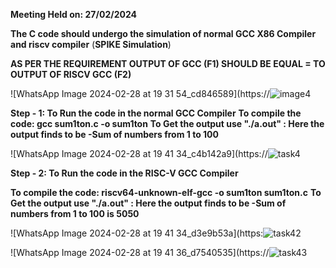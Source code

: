 **Meeting Held on: 27/02/2024**

**The C code should undergo the simulation of normal GCC X86 Compiler and riscv compiler** (**SPIKE Simulation**) 

**AS PER THE REQUIREMENT OUTPUT OF GCC (F1) SHOULD BE EQUAL = TO OUTPUT OF RISCV GCC (F2)**


![WhatsApp Image 2024-02-28 at 19 31 54_cd846589](https://![image4](https://github.com/Snehas-7/Repo-for-VSD/assets/120084430/6626983b-0ecd-4c28-b5f7-0b1bc5e6352b)


**Step - 1: To Run the code in the normal GCC Compiler**
            **To compile the code: gcc sum1ton.c -o sum1ton**
            **To Get the output use "./a.out" : Here the output finds to be -Sum of numbers from 1 to 100**


![WhatsApp Image 2024-02-28 at 19 41 34_c4b142a9](https://![task4](https://github.com/Snehas-7/Repo-for-VSD/assets/120084430/7a2d4a43-aef8-40b3-bf6b-07c074e21d6c)


            
**Step - 2: To Run the code in the RISC-V GCC Compiler**

 **To compile the code: riscv64-unknown-elf-gcc -o sum1ton sum1ton.c**
  **To Get the output use "./a.out" : Here the output finds to be -Sum of numbers from 1 to 100 is 5050**

  



  ![WhatsApp Image 2024-02-28 at 19 41 34_d3e9b53a](https:![task42](https://github.com/Snehas-7/Repo-for-VSD/assets/120084430/9050138b-114e-4b5f-8095-8f908f2e8bcb)


  
![WhatsApp Image 2024-02-28 at 19 41 36_d7540535](https://![task43](https://github.com/Snehas-7/Repo-for-VSD/assets/120084430/a31ee4c2-fcc2-4b4a-9e1a-425ce004ecb0)

